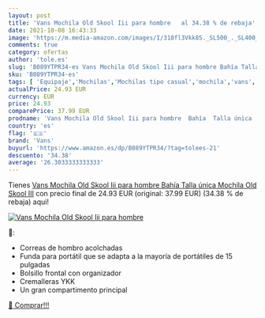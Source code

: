 ```yaml
---
layout: post
title: 'Vans Mochila Old Skool Iii para hombre   al 34.38 % de rebaja'
date: 2021-10-08 16:43:33
image: 'https://m.media-amazon.com/images/I/318fl3Vkk8S._SL500_._SL400_.jpg'
comments: true
category: ofertas
author: 'tole.es'
slug: 'B089YTPR34-es Vans Mochila Old Skool Iii para hombre Bahía Talla única...'
sku: 'B089YTPR34-es'
tags: [ 'Equipaje','Mochilas','Mochilas tipo casual','mochila','vans', ]
actualPrice: 24.93 EUR
currency: EUR
price: 24.93
comparePrice: 37.99 EUR
prodname: 'Vans Mochila Old Skool Iii para hombre  Bahía  Talla única  Mochila Old Skool III'
country: 'es'
flag: '🇪🇸'
brand: 'Vans'
buyurl: 'https://www.amazon.es/dp/B089YTPR34/?tag=tolees-21'
descuento: '34.38'
average: '26.3033333333333'
---
```


Tienes [Vans Mochila Old Skool Iii para hombre  Bahía  Talla única  Mochila Old Skool III](https://www.amazon.es/dp/B089YTPR34/?tag=tolees-21) con precio final de  24.93 EUR (original: 37.99 EUR) (34.38 %  de rebaja) aqui!

[![Vans Mochila Old Skool Iii para hombre  ](https://m.media-amazon.com/images/I/318fl3Vkk8S._SL500_._SL400_.jpg)](https://www.amazon.es/dp/B089YTPR34/?tag=tolees-21)

🔎:

- Correas de hombro acolchadas
- Funda para portátil que se adapta a la mayoría de portátiles de 15 pulgadas
- Bolsillo frontal con organizador
- Cremalleras YKK
- Un gran compartimento principal

[🛒 Comprar!!!](https://www.amazon.es/dp/B089YTPR34/?tag=tolees-21)
